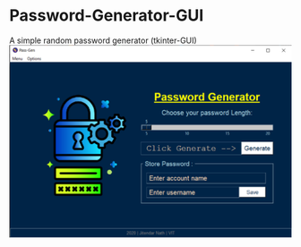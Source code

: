 # Password-Generator-GUI
A simple random password generator (tkinter-GUI) 
<img src="Images/Saving Password.png">
